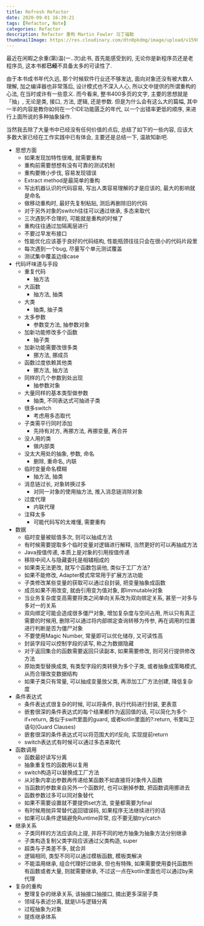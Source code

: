 ```yaml
---
title: Refresh Refactor
date: 2020-09-01 16:39:21
tags: [Refactor, Note]
categories: Refactor
description: Refactor 重构 Martin Fowler 马丁福勒
thumbnailImage: https://res.cloudinary.com/dtn0pkdmg/image/upload/v1598949856/refactoring_n38hrl.png
---
```

最近在闲暇之余重(第)温(一..次)此书, 首先能感受到的, 无论你是新程序员还是老程序员, 这本书都**已经**不具备太多的可读性了.

由于本书成书年代久远, 那个时候软件行业还不够发达, 面向对象还没有被大数人理解, 加之编译器也非常落后, 设计模式也不深入人心, 所以文中提供的所谓重构的心法, 在当时或许有一些意义. 而今看来, 整书400多页的文字, 主要的思想就是「抽」, 无论是类, 接口, 方法, 逻辑, 还是参数. 但是为什么会有这么大的篇幅, 其中一半的内容是教你如何在一个IDE功能匮乏的年代, 以一个出错率更低的顺序, 来进行上面所说的多种抽象操作.

当然我去除了大量书中已经没有任何价值的点后, 总结了如下的一些内容, 应该大多数大家已经在工作实践中已有体会, 主要还是总结一下, 温故知新吧.

<!--more-->

- 思想方面
    - 如果发现加特性很难, 就需要重构
    - 重构前需要想想有没有可靠的测试机制
    - 重构要微小步伐, 容易发现错误
    - Extract method是最简单的重构
    - 写出机器认识的代码容易, 写出人类容易理解的才是应该的, 最大的影响就是命名
    - 做移动重构时, 最好先复制粘贴, 测后再删除旧的代码
    - 对于另外对象的switch往往可以通过继承, 多态来取代
    - 三次遇到不合理的, 可能就是重构的时候了
    - 重构往往通过加隔离层进行
    - 不要过早发布接口
    - 性能优化应该基于良好的代码结构, 性能瓶颈往往只会在很小的代码片段里
    - 每次遇到一个bug, 尽量写个单元测试覆盖
    - 测试集中覆盖边缘case  
- 代码坏味道与手段
    - 重复代码
        - 抽方法
    - 大函数
        - 抽方法, 抽类
    - 大类
        - 抽类, 抽子类
    - 太多参数
        - 参数变方法, 抽参数对象
    - 加新功能修改多个函数
        - 抽子类
    - 加新功能需要改很多类
        - 挪方法, 挪成员
    - 函数过度依赖其他类
        - 挪方法, 抽方法
    - 同样的几个参数到处出现
        - 抽参数对象
    - 大量同样的基本类型做参数
        - 抽类, 不同表达式可抽进子类
    - 很多switch
        - 考虑用多态取代
    - 子类需平行同时添加
        - 先持有对方, 再挪方法, 再挪变量, 再合并
    - 没人用的类
        - 做内部类
    - 没太大用处的抽象, 参数, 命名
        - 删除, 重命名, 内联
    - 临时变量命名模糊
        - 抽方法, 抽类
    - 消息链过长, 对象转换过多
        - 对同一对象的使用抽方法, 推入消息链消除对象
    - 过度代理
        - 内联代理
    - 注释太多
        - 可能代码写的太难懂, 需要重构
- 数据
    - 临时变量被赋值多次, 则可以抽成方法
    - 有时候需要提取多个临时变量对逻辑进行解释, 当然更好的可以再抽成方法
    - Java按值传递, 本质上是对象的引用按值传递
    - 移除中间人与隐藏委托是相辅相成的
    - 如果类无法更改, 就写个函数包装他, 类似于工厂方法?
    - 如果不能修改, Adapter模式常常用于扩展方法功能
    - 子类修改某些变量的获取可以通过自封装, 把变量抽象成函数
    - 成员如果不用改变, 就由引用变为值对象, 即immutable对象
    - 当业务复杂度变高需要将类之间单向关系改为双向绑定关系, 甚至一对多与多对一的关系
    - 双向绑定可能会造成很多僵尸对象, 增加复杂度与空间占用, 所以只有真正需要的时候用, 删除可以通过将内部绑定查询转移为传参, 再在调用的位置进行判断是否为僵尸对象
    - 不要使用Magic Number, 常量即可以优化储存, 又可读性高
    - 封装字段可以控制字段的读写, 称之为数据隐藏
    - 对于返回集合的函数需要返回只读副本, 如果需要修改, 则可另行提供修改方法
    - 原始类型替换成类, 有类型字段的类转换为多个子类, 或者抽象成策略模式, 从而合理改变数据结构
    - 如果子类只有常量, 可以抽成变量放父类, 再添加工厂方法创建, 降低复杂度
- 条件表达式
    - 条件表达式很复杂的时候, 可以将条件, 执行代码进行封装, 更表意
    - 嵌套很深的条件表达式的每个结果都作为返回值的话, 可以简化为多个if+return, 类似于swift里面的guard, 或者kotlin里面的?:return, 书里叫卫语句(Guard Clauses)
    - 嵌套很深的条件表达式可以将范围大的if反向, 实现提前return
    - switch表达式有时候可以通过多态来取代
- 函数调用
    - 函数最好读写分离
    - 抽象重复性的函数用以复用
    - switch构造可以替换成工厂方法
    - 从对象内拿出参数再传递给某函数不如直接将对象传入函数
    - 当函数的参数来自另外一个函数时, 也可以删掉参数, 把函数调用挪进去
    - 函数参数过多可以同对象替代
    - 如果不需要设置就不要提供set方法, 变量都需要为final
    - 有时候用抛异常替代返回错误码, 如果程序无法继续进行的话
    - 如果可以条件逻辑避免Runtime异常, 应不要无脑try/catch
- 继承关系
    - 子类同样的方法应该向上提, 并将不同的地方抽象为抽象方法分别继承
    - 子类构造复制父类字段应该通过父类构造, super
    - 超类与子类差不多, 就合并
    - 逻辑相同, 类型不同可以通过模板函数, 模板类解决
    - 不能滥用继承, 组合代理好过继承, 但也有特殊, 如果需要使用委托函数所有函数或者大量, 则就需要继承, 不过这一点在kotlin里面也可以通过by来代理
- 复杂的重构
    - 整理复杂的继承关系, 该抽接口抽接口, 摘出更多深层子类
    - 领域与表述分离, 就是UI与逻辑分离
    - 过程抽象为对象
    - 提炼继承体系